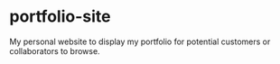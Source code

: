 # portfolio-site

My personal website to display my portfolio for potential customers or collaborators to browse. 
